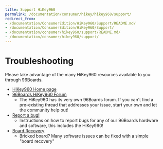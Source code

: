 ```yaml
---
title: Support HiKey960
permalink: /documentation/consumer/hikey/hikey960/support/
redirect_from:
- /documentation/ConsumerEdition/HiKey960/Support/README.md/
- /documentation/ConsumerEdition/HiKey960/Support/
- /documentation/consumer/hikey960/support/README.md/
- /documentation/consumer/hikey960/support/
---
```

# Troubleshooting

Please take advantage of the many HiKey960 resources available to you through 96Boards.

- [HiKey960 Home page](https://www.96boards.org/product/hikey960)
- [96Boards HiKey960 Forum](https://discuss.96boards.org/c/products/hikey960)
   - The HiKey960 has its very own 96Boards forum. If you can't find a pre-existing thread that addresses your issue, start your own and let the community help out!
- [Report a bug!](../../../../Extras/Report_a_bug.md)
   - Instructions on how to report bugs for any of our 96Boards hardware and software, this includes the HiKey960!
- [Board Recovery](../installation/board-recovery.md)
   - Bricked board? Many software issues can be fixed with a simple "board recovery"
